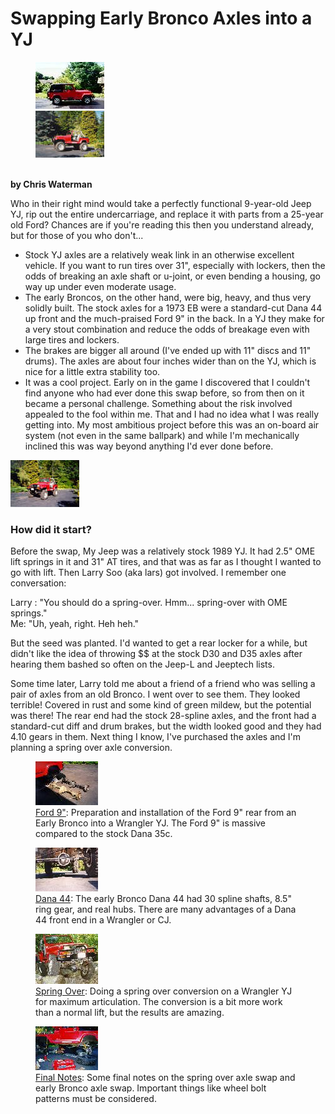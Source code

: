 # Swapping Early Bronco Axles into a YJ

<figure>
<a href="/images/axle/updates/fordeb/b4.jpg"><img src="/images/axle/updates/fordeb/b4_.jpg" alt="Before" /></a>
<figcaption><a href="/images/axle/updates/fordeb/homesid.jpg"><img src="/images/axle/updates/fordeb/homesid_.jpg" alt="After" /></a></figcaption>
</figure>

\
**by Chris Waterman**

Who in their right mind would take a perfectly functional 9-year-old Jeep YJ, rip out the entire undercarriage, and replace it with parts from a 25-year old Ford? Chances are if you\'re reading this then you understand already, but for those of you who don\'t\...

-   Stock YJ axles are a relatively weak link in an otherwise excellent vehicle. If you want to run tires over 31\", especially with lockers, then the odds of breaking an axle shaft or u-joint, or even bending a housing, go way up under even moderate usage.
-   The early Broncos, on the other hand, were big, heavy, and thus very solidly built. The stock axles for a 1973 EB were a standard-cut Dana 44 up front and the much-praised Ford 9\" in the back. In a YJ they make for a very stout combination and reduce the odds of breakage even with large tires and lockers.
-   The brakes are bigger all around (I\'ve ended up with 11\" discs and 11\" drums). The axles are about four inches wider than on the YJ, which is nice for a little extra stability too.
-   It was a cool project. Early on in the game I discovered that I couldn\'t find anyone who had ever done this swap before, so from then on it became a personal challenge. Something about the risk involved appealed to the fool within me. That and I had no idea what I was really getting into. My most ambitious project before this was an on-board air system (not even in the same ballpark) and while I\'m mechanically inclined this was way beyond anything I\'d ever done before.

[![Angle view](/images/axle/updates/fordeb/home45_.jpg)](/images/axle/updates/fordeb/home45.jpg)

### How did it start?

Before the swap, My Jeep was a relatively stock 1989 YJ. It had 2.5\" OME lift springs in it and 31\" AT tires, and that was as far as I thought I wanted to go with lift. Then Larry Soo (aka lars) got involved. I remember one conversation:

Larry : \"You should do a spring-over. Hmm\... spring-over with OME springs.\"\
Me: \"Uh, yeah, right. Heh heh.\"

But the seed was planted. I\'d wanted to get a rear locker for a while, but didn\'t like the idea of throwing \$\$ at the stock D30 and D35 axles after hearing them bashed so often on the Jeep-L and Jeeptech lists.

Some time later, Larry told me about a friend of a friend who was selling a pair of axles from an old Bronco. I went over to see them. They looked terrible! Covered in rust and some kind of green mildew, but the potential was there! The rear end had the stock 28-spline axles, and the front had a standard-cut diff and drum brakes, but the width looked good and they had 4.10 gears in them. Next thing I know, I\'ve purchased the axles and I\'m planning a spring over axle conversion.

<figure>
<img src="/images/axle/updates/fordeb/rearcmptocj_.jpg" alt="Ford vs. Dana" />
<figcaption><a href="/axle/upgrades/fordeb/f9.html">Ford 9"</a>: Preparation and installation of the Ford 9" rear from an Early Bronco into a Wrangler YJ. The Ford 9" is massive compared to the stock Dana 35c.</figcaption>
</figure>

<figure>
<img src="/images/axle/updates/fordeb/nodngltoc_.jpg" alt="Dana 44" />
<figcaption><a href="/axle/upgrades/fordeb/d44.html">Dana 44</a>: The early Bronco Dana 44 had 30 spline shafts, 8.5" ring gear, and real hubs. There are many advantages of a Dana 44 front end in a Wrangler or CJ.</figcaption>
</figure>

<figure>
<img src="/images/axle/updates/fordeb/hutflx1_.jpg" alt="Flex" />
<figcaption><a href="/axle/upgrades/fordeb/soa.html">Spring Over</a>: Doing a spring over conversion on a Wrangler YJ for maximum articulation. The conversion is a bit more work than a normal lift, but the results are amazing.</figcaption>
</figure>

<figure>
<img src="/images/axle/updates/fordeb/larshlptoc_.jpg" alt="Lars Help" />
<figcaption><a href="/axle/upgrades/fordeb/conclude.html">Final Notes</a>: Some final notes on the spring over axle swap and early Bronco axle swap. Important things like wheel bolt patterns must be considered.</figcaption>
</figure>
